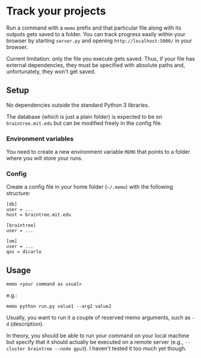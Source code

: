 # Track your projects

Run a command with a `memo` prefix and that particular file along with its outputs gets saved to a folder. You can track progress easily within your browser by starting `server.py` and opening `http://localhost:5000/` in your browser.

Current limitation: only the file you execute gets saved. Thus, if your file has external dependencies, they must be specified with absolute paths and, unfortunately, they won't get saved.


## Setup

No dependencies outside the standard Python 3 libraries.

The database (which is just a plain folder) is expected to be on `braintree.mit.edu` but can be modified freely in the config file.

### Environment variables

You need to create a new environment variable `MEMO` that points to a folder where you will store your runs.

### Config

Create a config file in your home folder (`~/.memo`) with the following structure:

```
[db]
user = ...
host = braintree.mit.edu

[braintree]
user = ...

[om]
user = ...
qos = dicarlo
```

## Usage

`memo <your command as usual>`

e.g.:

`memo python run.py value1 --arg2 value2`

Usually, you want to run it a couple of reserved memo arguments, such as `-d` (description).

In theory, you should be able to run your command on your local machine but specify that it should actually be executed on a remote server (e.g., `--cluster braintree --node gpu3`). I haven't tested it too much yet though.